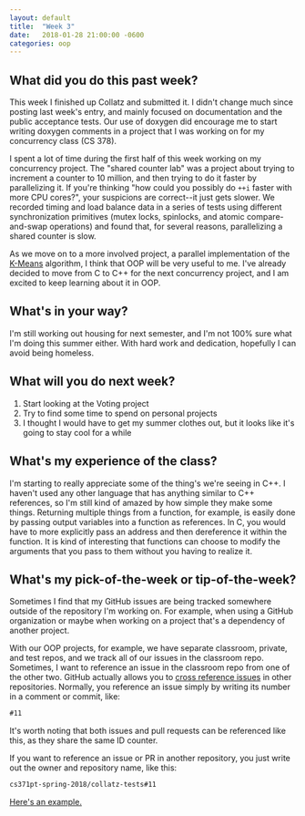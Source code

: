 ```yaml
---
layout: default
title:  "Week 3"
date:   2018-01-28 21:00:00 -0600
categories: oop
---
```


## What did you do this past week?
This week I finished up Collatz and submitted it. I didn't change much since posting last week's entry, and mainly focused on documentation and the public acceptance tests. Our use of doxygen did encourage me to start writing doxygen comments in a project that I was working on for my concurrency class (CS 378).

I spent a lot of time during the first half of this week working on my concurrency project. The "shared counter lab" was a project about trying to increment a counter to 10 million, and then trying to do it faster by parallelizing it. If you're thinking "how could you possibly do `++i` faster with more CPU cores?", your suspicions are correct--it just gets slower. We recorded timing and load balance data in a series of tests using different synchronization primitives (mutex locks, spinlocks, and atomic compare-and-swap operations) and found that, for several reasons, parallelizing a shared counter is slow.

As we move on to a more involved project, a parallel implementation of the [K-Means][kmeans] algorithm, I think that OOP will be very useful to me. I've already decided to move from C to C++ for the next concurrency project, and I am excited to keep learning about it in OOP.

## What's in your way?
I'm still working out housing for next semester, and I'm not 100% sure what I'm doing this summer either. With hard work and dedication, hopefully I can avoid being homeless.

## What will you do next week?
1. Start looking at the Voting project
2. Try to find some time to spend on personal projects
3. I thought I would have to get my summer clothes out, but it looks like it's going to stay cool for a while

## What's my experience of the class?
I'm starting to really appreciate some of the thing's we're seeing in C++. I haven't used any other language that has anything similar to C++ references, so I'm still kind of amazed by how simple they make some things. Returning multiple things from a function, for example, is easily done by passing output variables into a function as references. In C, you would have to more explicitly pass an address and then dereference it within the function. It is kind of interesting that functions can choose to modify the arguments that you pass to them without you having to realize it.

## What's my pick-of-the-week or tip-of-the-week?
Sometimes I find that my GitHub issues are being tracked somewhere outside of the repository I'm working on. For example, when using a GitHub organization or maybe when working on a project that's a dependency of another project.

With our OOP projects, for example, we have separate classroom, private, and test repos, and we track all of our issues in the classroom repo. Sometimes, I want to reference an issue in the classroom repo from one of the other two. GitHub actually allows you to [cross reference issues][github secrets] in other repositories. Normally, you reference an issue simply by writing its number in a comment or commit, like:
```markdown
#11
```
It's worth noting that both issues and pull requests can be referenced like this, as they share the same ID counter.

If you want to reference an issue or PR in another repository, you just write out the owner and repository name, like this:
```markdown
cs371pt-spring-2018/collatz-tests#11
```
[Here's an example.][my crossref]

[kmeans]: https://en.wikipedia.org/wiki/K-means_clustering
[github secrets]: https://github.com/blog/967-github-secrets
[my crossref]: https://github.com/loganzartman/oopblog18/commit/68806f01c23c25264ba9d75717de221c1c66df6d